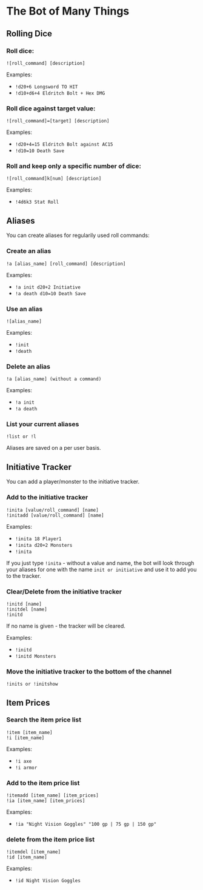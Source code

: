 # The Bot of Many Things
## Rolling Dice
### Roll dice:
```
![roll_command] [description]
```
Examples:
- `!d20+6 Longsword TO HIT`
- `!d10+d6+4 Eldritch Bolt + Hex DMG`


### Roll dice against target value: 
```
![roll_command]=[target] [description]
``` 
Examples:
- `!d20+4=15 Eldritch Bolt against AC15`
- `!d10=10 Death Save`

### Roll and keep only a specific number of dice: 
```
![roll_command]k[num] [description]
``` 
Examples:
- `!4d6k3 Stat Roll`


## Aliases
You can create aliases for regularily used roll commands:

### Create an alias 
```
!a [alias_name] [roll_command] [description]
```
Examples:
- `!a init d20+2 Initiative`
- `!a death d10=10 Death Save`


### Use an alias
```
![alias_name]
```
Examples:
- `!init`
- `!death`

### Delete an alias 
```
!a [alias_name] (without a command)
``` 
Examples:
- `!a init`
- `!a death`

### List your current aliases 
```
!list or !l
```

Aliases are saved on a per user basis.

## Initiative Tracker
You can add a player/monster to the initiative tracker.

### Add to the initiative tracker
```
!inita [value/roll_command] [name]
!initadd [value/roll_command] [name]
``` 
Examples:
- `!inita 18 Player1`
- `!inita d20+2 Monsters`
- `!inita`

If you just type `!inita` - without a value and name, the bot will look through your aliases for one with the name `init or initiative` and use it to add you to the tracker. 

### Clear/Delete from the initiative tracker
```
!initd [name]  
!initdel [name]  
!initd   
``` 
If no name is given - the tracker will be cleared.

Examples:
- `!initd`
- `!initd Monsters`

### Move the initiative tracker to the bottom of the channel
```
!inits or !initshow
```

## Item Prices
### Search the item price list
```
!item [item_name]  
!i [item_name]  
``` 
Examples:
- `!i axe`
- `!i armor`

### Add to the item price list
```
!itemadd [item_name] [item_prices] 
!ia [item_name] [item_prices]
``` 
Examples:
- `!ia "Night Vision Goggles" "100 gp | 75 gp | 150 gp"`

### delete from the item price list
```
!itemdel [item_name] 
!id [item_name]
``` 
Examples:
- `!id Night Vision Goggles`
